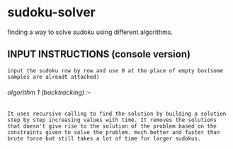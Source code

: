 # sudoku-solver
finding a way to solve sudoku using different algorithms.

## INPUT INSTRUCTIONS (console version)
```input the sudoku row by row and use 0 at the place of empty box(some samples are alreadt attached) ```

###### algorithm  1 (backtracking) :- 
```It uses recursive calling to find the solution by building a solution step by step increasing values with time. It removes the solutions that doesn't give rise to the solution of the problem based on the constraints given to solve the problem. much better and faster than brute force but still takes a lot of time for larger sudokus.```
